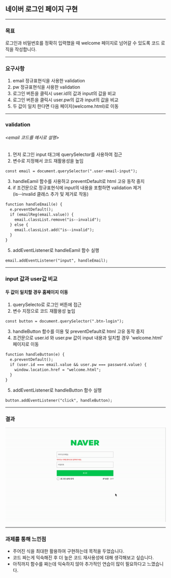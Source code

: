 ## 네이버 로그인 페이지 구현

---

### 목표

로그인과 비밀번호를 정확히 입력했을 때 welcome 페이지로 넘어갈 수 있도록 코드 로직을 작성합니다.

---

### 요구사항

1. email 정규표현식을 사용한 validation
2. pw 정규표현식을 사용한 validation
3. 로그인 버튼을 클릭시 user.id의 값과 input의 값을 비교
4. 로그인 버튼을 클릭시 user.pw의 값과 input의 값을 비교
5. 두 값이 일치 한다면 다음 페이지(welcome.html)로 이동

---

### validation

###### <email 코드를 예시로 설명>

1. 먼저 로그인 input 태그에 querySelector를 사용하여 접근
2. 변수로 지정해서 코드 재활용성을 높임

```
const email = document.querySelector(".user-email-input");
```

3. handleEamil 함수를 사용하고 preventDefault로 html 고유 동작 중지
4. if 조건문으로 정규표현식에 input의 내용을 포함하면 validation 제거</br>(is--invalid 클래스 추가 및 제거로 작동)

```
function handleEmail(e) {
  e.preventDefault();
  if (emailReg(email.value)) {
    email.classList.remove("is--invalid");
  } else {
    email.classList.add("is--invalid");
  }
}
```

5. addEventListener로 handleEamil 함수 실행

```
email.addEventListener("input", handleEmail);
```

---

### input 값과 user값 비교

#### 두 값이 일치할 경우 홈페이지 이동

1. querySelecto로 로그인 버튼에 접근
2. 변수 지정으로 코드 재활용성 높임

```
const button = document.querySelector(".btn-login");
```

3. handleButton 함수를 이용 및 preventDefault로 html 고유 동작 중지
4. 조건문으로 user.id 와 user.pw 값이 input 내용과 일치할 경우 'welcome.html' 페이지로 이동

```
function handleButton(e) {
  e.preventDefault();
  if (user.id === email.value && user.pw === password.value) {
    window.location.href = "welcome.html";
  }
}
```

5. addEventListener로 handleButton 함수 실행

```
button.addEventListener("click", handleButton);
```

---

### 결과

<p align="center"><img src='./page.gif'></p>

---

### 과제를 통해 느낀점

- 주어진 식을 최대한 활용하여 구현하는데 목적을 두었습니다.
- 코드 짜는게 익숙해진 후 더 높은 코드 재사용성에 대해 생각해보고 싶습니다.
- 아직까지 함수를 짜는데 익숙하지 않아 추가적인 연습이 많이 필요하다고 느꼈습니다.

